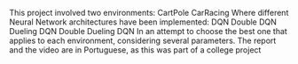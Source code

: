 This project involved two environments:
CartPole
CarRacing
Where different Neural Network architectures have been implemented:
DQN
Double DQN
Dueling DQN
Double Dueling DQN
In an attempt to choose the best one that applies to each environment, considering several parameters.
The report and the video are in Portuguese, as this was part of a college project